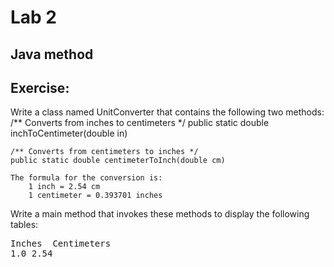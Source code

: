 # Lab 2

## Java method

Exercise:
---
Write a class named UnitConverter that contains the following two methods:
	/** Converts from inches to centimeters */
	public static double inchToCentimeter(double in) 
	
	/** Converts from centimeters to inches */
	public static double centimeterToInch(double cm)	

	The formula for the conversion is:
		1 inch = 2.54 cm
		1 centimeter = 0.393701 inches

Write a main method that invokes these methods to display the following tables:
<pre>
Inches	Centimeters
1.0	2.54
</pre>


